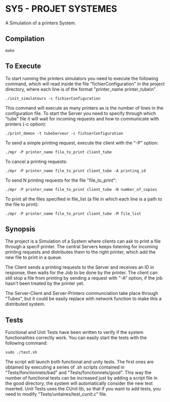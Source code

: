 # SY5 - PROJET SYSTEMES

A Simulation of a printers System.

## Compilation

    make

## To Execute

To start running the printers simulators you need to execute the following command, which will read inside the file "fichierConfiguration" in the project directory, where each line is of the format "printer_name printer_tube\n". 

	./init_simulateurs -c fichierConfiguration

This command will execute as many printers as is the number of lines in the configuration file.
To start the Server you need to specify through which "tube" file it will wait for incoming requests and how to communicate with printers (-c option):

    ./print_demon -t tubeServeur -c fichierConfiguration

To send a simple printing request, execute the client with the "-P" option:

    ./mpr -P printer_name file_to_print client_tube

To cancel a printing requests:

    ./mpr -P printer_name file_to_print client_tube -A printing_id

To send N printing requests for the file "file_to_print":

    ./mpr -P printer_name file_to_print client_tube -N number_of_copies

To print all the files specified in file_list (a file in which each line is a path to the file to print):

    ./mpr -P printer_name file_to_print client_tube -M file_list

## Synopsis 

The project is a Simulation of a System where clients can ask to print a file through a specif printer. The central Servers keeps listening for incoming printing requests and distributes them to the right printer, which add the new file to print in a queue.  

The Client sends a printing requests to the Server and receives an ID in response, then waits for the Job to be done by the printer.
The client can still stop a file from printing by sending a request with "-A" option, if the job hasn't been treated by the printer yet.

The Server-Client and Server-Printers communciation take place through "Tubes", but it could be easily replace with network function to make this a distributed system.

## Tests 

Functional and Unit Tests have been written to verify if the system functionalities correctly work. You can easily start the tests with the following command:

	sudo ./test.sh

The script will launch both functional and unity tests. The first ones are obtained by executing a series of .sh scripts contained in "Tests/fonctionnels/bad" and "Tests/fonctionnels/good". This way the number of functional tests can be increased just by adding a script file in the good directory, the system will automatically consider the new test inserted. Unit Tests uses the CUnit lib, so that if you want to add tests, you need to modify "Tests/unitaires/test_cunit.c" file.